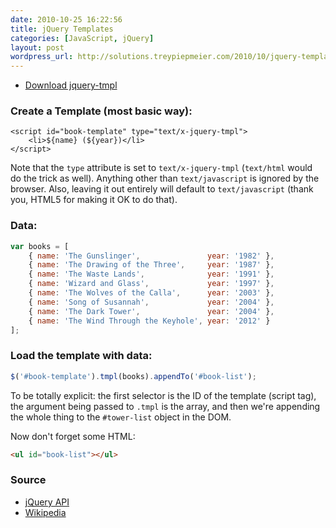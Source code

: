 ```yaml
---
date: 2010-10-25 16:22:56
title: jQuery Templates
categories: [JavaScript, jQuery]
layout: post
wordpress_url: http://solutions.treypiepmeier.com/2010/10/jquery-templates/
---
```

- [Download jquery-tmpl](http://github.com/jquery/jquery-tmpl)

### Create a Template (most basic way):

```
<script id="book-template" type="text/x-jquery-tmpl">
    <li>${name} (${year})</li>
</script>
```

Note that the `type` attribute is set to `text/x-jquery-tmpl` (`text/html` would do the trick as well). Anything other than `text/javascript` is ignored by the browser. Also, leaving it out entirely will default to `text/javascript` (thank you, HTML5 for making it OK to do that).

### Data:


``` javascript
var books = [
    { name: 'The Gunslinger',               year: '1982' },
    { name: 'The Drawing of the Three',     year: '1987' },
    { name: 'The Waste Lands',              year: '1991' },
    { name: 'Wizard and Glass',             year: '1997' },
    { name: 'The Wolves of the Calla',      year: '2003' },
    { name: 'Song of Susannah',             year: '2004' },
    { name: 'The Dark Tower',               year: '2004' },
    { name: 'The Wind Through the Keyhole', year: '2012' }
];
```

### Load the template with data:

``` javascript
$('#book-template').tmpl(books).appendTo('#book-list');
```

To be totally explicit: the first selector is the ID of the template (script tag), the argument being passed to `.tmpl` is the array, and then we're appending the whole thing to the `#tower-list` object in the DOM.

Now don't forget some HTML:

``` html
<ul id="book-list"></ul>
```

### Source
- [jQuery API](http://api.jquery.com/jquery.tmpl/)
- [Wikipedia](http://en.wikipedia.org/wiki/Dark_Tower_series#Series)

